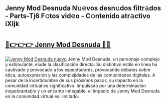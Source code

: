 ## Jenny Mod Desnuda N𝚞𝚎vos desn𝚞dos filtr𝚊dos - Parts-Tj6 F𝚘tos vid𝚎o - C𝚘ntenido atr𝚊ctivo iXIjk

# <h2><a href="http://mbdlde.tromn.icu/?c=Jenny+Mod+Desnuda">🔗👉👉👉 Jenny Mod Desnuda 🔗🔗</a></h2>

[![Jenny Mod Desnuda nuevo](https://i.imgur.com/pEAQMta.gif)](http://mbdlde.tromn.icu/?c=Jenny+Mod+Desnuda)
Jenny Mod Desnuda, un personaje complejo y estimulante, elude la clasificación directa. Su distintivo estilo en línea ha cautivado y provocado a los espectadores, provocando debates sobre ética, autoexpresión y las complejidades de las comunidades digitales. A pesar de la incertidumbre de sus próximos pasos, su impacto en la comunidad virtual es significativo. Impulsado por una determinación inquebrantable y un encanto innegable, el impacto de Jenny Mod Desnuda en la comunidad virtual es ilimitado.
